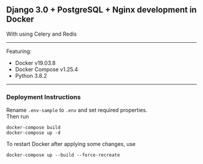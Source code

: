## Django 3.0 + PostgreSQL + Nginx development in Docker

With using Celery and Redis
  
* * *
Featuring:
- Docker v19.03.8
- Docker Compose v1.25.4
- Python 3.8.2

* * *
### Deployment Instructions
Rename `.env-sample` to `.env` and set required properties.  
Then run
```
docker-compose build
docker-compose up -d
```
To restart Docker after applying some changes, use
```
docker-compose up --build --force-recreate
```